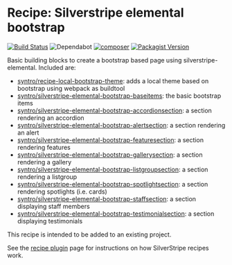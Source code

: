 # Recipe: Silverstripe elemental bootstrap

[![Build Status](https://travis-ci.com/syntro-opensource/recipe-elemental-bootstap.svg?branch=master)](https://travis-ci.com/syntro-opensource/recipe-elemental-bootstap)
![Dependabot](https://img.shields.io/badge/dependabot-active-green?logo=dependabot)
[![composer](https://img.shields.io/packagist/dt/syntro/recipe-elemental-bootstrap?color=success&logo=composer)](https://packagist.org/packages/syntro/recipe-elemental-bootstrap)
[![Packagist Version](https://img.shields.io/packagist/v/syntro/recipe-elemental-bootstrap?label=Current&logo=composer)](https://packagist.org/packages/syntro/recipe-elemental-bootstrap)

Basic building blocks to create a bootstrap based page
using silverstripe-elemental. Included are:

* [syntro/recipe-local-bootstrap-theme]: adds a local theme based on bootstrap using webpack as buildtool
* [syntro/silverstripe-elemental-bootstrap-baseitems]: the basic bootstrap items
* [syntro/silverstripe-elemental-bootstrap-accordionsection]: a section rendering an accordion
* [syntro/silverstripe-elemental-bootstrap-alertsection]: a section rendering an alert
* [syntro/silverstripe-elemental-bootstrap-featuresection]: a section rendering features
* [syntro/silverstripe-elemental-bootstrap-gallerysection]: a section rendering a gallery
* [syntro/silverstripe-elemental-bootstrap-listgroupsection]: a section rendering a listgroup
* [syntro/silverstripe-elemental-bootstrap-spotlightsection]: a section rendering spotlights (i.e. cards)
* [syntro/silverstripe-elemental-bootstrap-staffsection]: a section displaying staff members
* [syntro/silverstripe-elemental-bootstrap-testimonialsection]: a section displaying testimonials

This recipe is intended to be added to an existing project.

See the [recipe plugin](https://github.com/silverstripe/recipe-plugin) page for instructions on how
SilverStripe recipes work.

[syntro/recipe-local-bootstrap-theme]: https://github.com/syntro-opensource/recipe-local-bootstrap-theme
[syntro/silverstripe-elemental-bootstrap-baseitems]: https://github.com/syntro-opensource/silverstripe-elemental-bootstrap-baseitems
[syntro/silverstripe-elemental-bootstrap-accordionsection]: https://github.com/syntro-opensource/silverstripe-elemental-bootstrap-accordionsection
[syntro/silverstripe-elemental-bootstrap-alertsection]: https://github.com/syntro-opensource/silverstripe-elemental-bootstrap-alertsection
[syntro/silverstripe-elemental-bootstrap-featuresection]: https://github.com/syntro-opensource/silverstripe-elemental-bootstrap-featuresection
[syntro/silverstripe-elemental-bootstrap-gallerysection]: https://github.com/syntro-opensource/silverstripe-elemental-bootstrap-gallerysection
[syntro/silverstripe-elemental-bootstrap-listgroupsection]: https://github.com/syntro-opensource/silverstripe-elemental-bootstrap-listgroupsection
[syntro/silverstripe-elemental-bootstrap-spotlightsection]: https://github.com/syntro-opensource/silverstripe-elemental-bootstrap-spotlightsection
[syntro/silverstripe-elemental-bootstrap-staffsection]: https://github.com/syntro-opensource/silverstripe-elemental-bootstrap-staffsection
[syntro/silverstripe-elemental-bootstrap-testimonialsection]: https://github.com/syntro-opensource/silverstripe-elemental-bootstrap-testimonialsection
